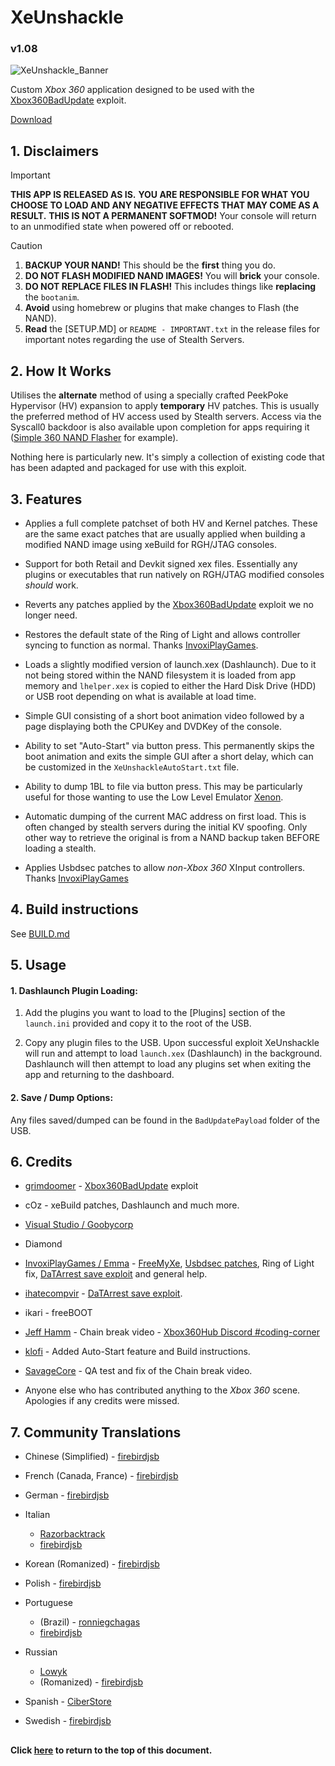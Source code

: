 # XeUnshackle
### v1.08
![XeUnshackle_Banner][000]

Custom *Xbox 360* application designed to be used with the [Xbox360BadUpdate][001]
exploit.

[Download][002]

[000]: ./Images/banner.gif
[001]: https://github.com/grimdoomer/Xbox360BadUpdate
[002]: https://github.org/portellam/XeUnshackle/releases/latest

##
## 1. Disclaimers

> [!IMPORTANT]
> **THIS APP IS RELEASED AS IS.**
> **YOU ARE RESPONSIBLE FOR WHAT YOU CHOOSE TO LOAD AND ANY NEGATIVE EFFECTS THAT MAY COME AS A RESULT.**
> **THIS IS NOT A PERMANENT SOFTMOD!** Your console will return to an unmodified
state when powered off or rebooted.

> [!CAUTION]
> 1. **BACKUP YOUR NAND!** This should be the **first** thing you do.
> 2. **DO NOT FLASH MODIFIED NAND IMAGES!** You will **brick** your console.
> 3. **DO NOT REPLACE FILES IN FLASH!** This includes things like **replacing**
the `bootanim`.
> 4. **Avoid** using homebrew or plugins that make changes to Flash (the NAND).
> 5. **Read** the [SETUP.MD] or `README - IMPORTANT.txt` in the release files for important
notes regarding the use of Stealth Servers.

## 2. How It Works
Utilises the **alternate** method of using a specially crafted PeekPoke Hypervisor
(HV) expansion to apply **temporary** HV patches. This is usually the preferred
method of HV access used by Stealth servers. Access via the Syscall0 backdoor is
also available upon completion for apps requiring it
([Simple 360 NAND Flasher][200] for example).

Nothing here is particularly new. It's simply a collection of existing code that
has been adapted and packaged for use with this exploit.

[200]: https://github.com/Swizzy/XDK_Projects/tree/master/Simple%20360%20NAND%20Flasher

## 3. Features
- Applies a full complete patchset of both HV and Kernel patches. These are the
same exact patches that are usually applied when building a modified NAND image
using xeBuild for RGH/JTAG consoles.

- Support for both Retail and Devkit signed xex files. Essentially any plugins or
executables that run natively on RGH/JTAG modified consoles _should_ work.

- Reverts any patches applied by the [Xbox360BadUpdate][300] exploit we no longer
need.

- Restores the default state of the Ring of Light and allows controller syncing to
function as normal. Thanks [InvoxiPlayGames][301].

- Loads a slightly modified version of launch.xex (Dashlaunch). Due to it not
being stored within the NAND filesystem it is loaded from app memory and
`lhelper.xex` is copied to either the Hard Disk Drive (HDD) or USB root depending
on what is available at load time.

- Simple GUI consisting of a short boot animation video followed by a page
displaying both the CPUKey and DVDKey of the console.

- Ability to set "Auto-Start" via button press. This permanently skips the boot
animation and exits the simple GUI after a short delay, which can be customized in
the `XeUnshackleAutoStart.txt` file.

- Ability to dump 1BL to file via button press. This may be particularly useful
for those wanting to use the Low Level Emulator [Xenon][302].

- Automatic dumping of the current MAC address on first load. This is often
changed by stealth servers during the initial KV spoofing. Only other way to
retrieve the original is from a NAND backup taken BEFORE loading a stealth.

- Applies Usbdsec patches to allow *non-Xbox 360* XInput controllers.
Thanks [InvoxiPlayGames][303]

[300]: https://github.com/grimdoomer/Xbox360BadUpdate
[301]: https://github.com/InvoxiPlayGames
[302]: https://github.com/xenon-emu/xenon
[303]: https://github.com/InvoxiPlayGames

## 4. Build instructions
See [BUILD.md][400]

[400]: BUILD.md

## 5. Usage
#### 1. Dashlaunch Plugin Loading:
1. Add the plugins you want to load to the [Plugins] section of the `launch.ini`
provided and copy it to the root of the USB.

2. Copy any plugin files to the USB.
Upon successful exploit XeUnshackle will run and attempt to load `launch.xex`
(Dashlaunch) in the background. Dashlaunch will then attempt to load any plugins
set when exiting the app and returning to the dashboard.

#### 2. Save / Dump Options:
Any files saved/dumped can be found in the `BadUpdatePayload` folder of the USB.

## 6. Credits
- [grimdoomer][600] - [Xbox360BadUpdate][601] exploit
- cOz - xeBuild patches, Dashlaunch and much more.
- [Visual Studio / Goobycorp][602]
- Diamond
- [InvoxiPlayGames / Emma][603] - [FreeMyXe][604], [Usbdsec patches][605], Ring of Light fix, [DaTArrest save exploit][606] and general help.
- [ihatecompvir][607] - [DaTArrest save exploit][606].
- ikari - freeBOOT
- [Jeff Hamm][608] - Chain break video - [Xbox360Hub Discord #coding-corner][609]

- [klofi][610] - Added Auto-Start feature and Build
instructions.

- [SavageCore][611] - QA test and fix of the Chain break
video.

- Anyone else who has contributed anything to the *Xbox 360* scene. Apologies if
any credits were missed.

[600]: https://github.com/grimdoomer
[601]: https://github.com/grimdoomer/Xbox360BadUpdate
[602]: https://github.com/GoobyCorp
[603]: https://github.com/InvoxiPlayGames
[604]: https://github.com/FreeMyXe
[605]: https://github.com/InvoxiPlayGames/UsbdSecPatch
[606]: https://github.com/RBEnhanced/DaTArrest
[607]: https://github.com/ihatecompvir
[608]: https://www.youtube.com/watch?v=PantVXVEVUg
[609]: https://xbox360hub.com/
[610]: https://github.com/klofi
[611]: https://github.com/SavageCore

## 7. Community Translations
- Chinese (Simplified) - [firebirdjsb][701]
- French (Canada, France) - [firebirdjsb][701]
- German - [firebirdjsb][701]

- Italian
  - [Razorbacktrack][703]
  - [firebirdjsb][701]

- Korean (Romanized) - [firebirdjsb][701]
- Polish - [firebirdjsb][701]

- Portuguese
  - (Brazil) - [ronniegchagas][704]
  - [firebirdjsb][701]

- Russian
  - [Lowyk][702]
  - (Romanized) - [firebirdjsb][701]

- Spanish - [CiberStore][700]
- Swedish - [firebirdjsb][701]

[700]: https://github.com/CiberStore
[701]: https://github.com/firebirdjsb
[702]: https://github.com/Lowyk
[703]: https://github.com/Razorbacktrack
[704]: https://github.com/ronniegchagas

##
#### Click [here](#XeUnshackle) to return to the top of this document.